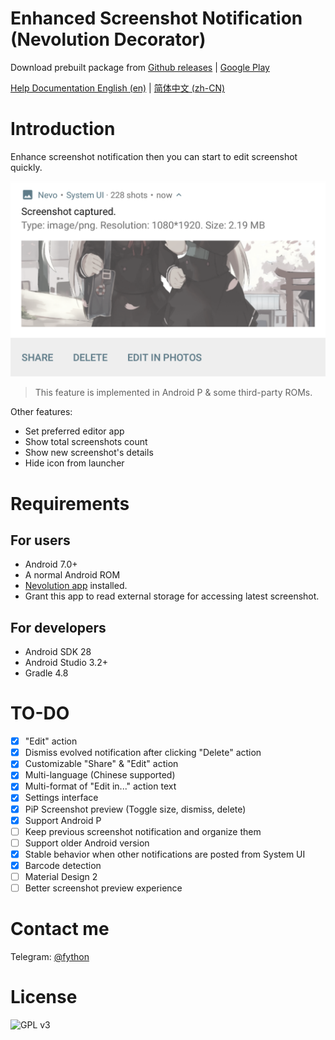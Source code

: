 Enhanced Screenshot Notification (Nevolution Decorator)
====

Download prebuilt package from [Github releases](https://github.com/fython/EnhancedScreenshotNotification/releases) | [Google Play](https://play.google.com/store/apps/details?id=moe.feng.nevo.decorators.enscreenshot)

[Help Documentation English (en)](./HELP.md) | [简体中文 (zh-CN)](./.github/HELP_zh_CN.md)

# Introduction

Enhance screenshot notification then you can start to edit screenshot quickly.

![Screenshot](.github/screenshot.png)

> This feature is implemented in Android P & some third-party ROMs.

Other features:

- Set preferred editor app
- Show total screenshots count
- Show new screenshot's details
- Hide icon from launcher

# Requirements

## For users

- Android 7.0+
- A normal Android ROM
- [Nevolution app](https://play.google.com/store/apps/details?id=com.oasisfeng.nevo) installed.
- Grant this app to read external storage for accessing latest screenshot.

## For developers

- Android SDK 28
- Android Studio 3.2+
- Gradle 4.8

# TO-DO

- [x] "Edit" action
- [x] Dismiss evolved notification after clicking "Delete" action
- [x] Customizable "Share" & "Edit" action
- [x] Multi-language (Chinese supported)
- [x] Multi-format of "Edit in..." action text
- [x] Settings interface
- [x] PiP Screenshot preview (Toggle size, dismiss, delete)
- [x] Support Android P
- [ ] Keep previous screenshot notification and organize them
- [ ] Support older Android version
- [x] Stable behavior when other notifications are posted from System UI
- [x] Barcode detection
- [ ] Material Design 2
- [ ] Better screenshot preview experience

# Contact me

Telegram: [@fython](https://t.me/fython)

# License

![GPL v3](https://www.gnu.org/graphics/gplv3-127x51.png)
